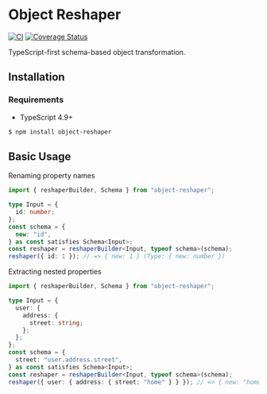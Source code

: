 # Object Reshaper

[![CI](https://github.com/dextertanyj/object-reshaper/actions/workflows/ci.yml/badge.svg)](https://github.com/dextertanyj/object-reshaper/actions/workflows/ci.yml)
[![Coverage Status](https://coveralls.io/repos/github/dextertanyj/object-reshaper/badge.svg?branch=master)](https://coveralls.io/github/dextertanyj/object-reshaper?branch=master)

TypeScript-first schema-based object transformation.

## Installation

### Requirements

- TypeScript 4.9+

```sh
$ npm install object-reshaper
```

## Basic Usage

Renaming property names

```ts
import { reshaperBuilder, Schema } from "object-reshaper";

type Input = {
  id: number;
};
const schema = {
  new: "id",
} as const satisfies Schema<Input>;
const reshaper = reshaperBuilder<Input, typeof schema>(schema);
reshaper({ id: 1 }); // => { new: 1 } (Type: { new: number })
```

Extracting nested properties

```ts
import { reshaperBuilder, Schema } from "object-reshaper";

type Input = {
  user: {
    address: {
      street: string;
    };
  };
};
const schema = {
  street: "user.address.street",
} as const satisfies Schema<Input>;
const reshaper = reshaperBuilder<Input, typeof schema>(schema);
reshaper({ user: { address: { street: "home" } } }); // => { new: "home" } (Type: { new: string })
```
